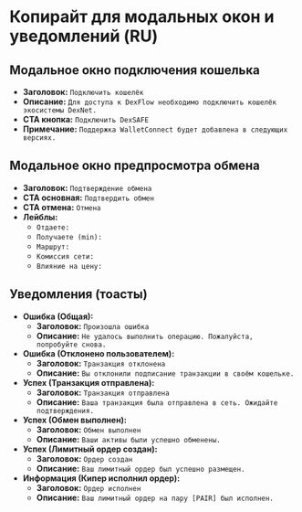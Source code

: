 # Копирайт для модальных окон и уведомлений (RU)

## Модальное окно подключения кошелька
- **Заголовок:** `Подключить кошелёк`
- **Описание:** `Для доступа к DexFlow необходимо подключить кошелёк экосистемы DexNet.`
- **CTA кнопка:** `Подключить DexSAFE`
- **Примечание:** `Поддержка WalletConnect будет добавлена в следующих версиях.`

## Модальное окно предпросмотра обмена
- **Заголовок:** `Подтверждение обмена`
- **CTA основная:** `Подтвердить обмен`
- **CTA отмена:** `Отмена`
- **Лейблы:**
  - `Отдаете:`
  - `Получаете (min):`
  - `Маршрут:`
  - `Комиссия сети:`
  - `Влияние на цену:`

## Уведомления (тоасты)
- **Ошибка (Общая):**
  - **Заголовок:** `Произошла ошибка`
  - **Описание:** `Не удалось выполнить операцию. Пожалуйста, попробуйте снова.`
- **Ошибка (Отклонено пользователем):**
  - **Заголовок:** `Транзакция отклонена`
  - **Описание:** `Вы отклонили подписание транзакции в своём кошельке.`
- **Успех (Транзакция отправлена):**
  - **Заголовок:** `Транзакция отправлена`
  - **Описание:** `Ваша транзакция была отправлена в сеть. Ожидайте подтверждения.`
- **Успех (Обмен выполнен):**
  - **Заголовок:** `Обмен выполнен`
  - **Описание:** `Ваши активы были успешно обменены.`
- **Успех (Лимитный ордер создан):**
  - **Заголовок:** `Ордер создан`
  - **Описание:** `Ваш лимитный ордер был успешно размещен.`
- **Информация (Кипер исполнил ордер):**
  - **Заголовок:** `Ордер исполнен`
  - **Описание:** `Ваш лимитный ордер на пару [PAIR] был исполнен.`
